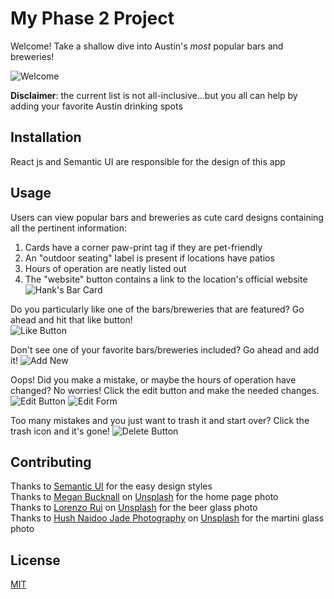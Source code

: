 # My Phase 2 Project 

Welcome! Take a shallow dive into Austin's *most* popular bars and breweries!  

![Welcome](/src/assets/home-page.png)

**Disclaimer**: the current list is not all-inclusive...but you all can help by adding your favorite Austin drinking spots

## Installation

React js and Semantic UI are responsible for the design of this app

## Usage

Users can view popular bars and breweries as cute card designs containing all the pertinent information:  
1. Cards have a corner paw-print tag if they are pet-friendly
2. An "outdoor seating" label is present if locations have patios
3. Hours of operation are neatly listed out 
4. The "website" button contains a link to the location's official website   
![Hank's Bar Card](/src/assets/Hanks-bar-card.png)    

Do you particularly like one of the bars/breweries that are featured? Go ahead and hit that like button!   
![Like Button](src/assets/likes.gif)

Don't see one of your favorite bars/breweries included? Go ahead and add it! 
![Add New](/src/assets/add-new.png)

Oops! Did you make a mistake, or maybe the hours of operation have changed? No worries! Click the edit button and make the needed changes.
![Edit Button](/src/assets/edit-button.png)
![Edit Form](/src/assets/edit-form.png)

Too many mistakes and you just want to trash it and start over? Click the trash icon and it's gone! 
![Delete Button](/src/assets/delete-button.png)

 
## Contributing

Thanks to [Semantic UI](https://react.semantic-ui.com/) for the easy design styles  
Thanks to [Megan Bucknall](https://unsplash.com/@meganmarkham?utm_source=unsplash&utm_medium=referral&utm_content=creditCopyText) on [Unsplash](https://unsplash.com/) for the home page photo  
Thanks to [Lorenzo Rui](https://unsplash.com/@lorenzorui?utm_source=unsplash&utm_medium=referral&utm_content=creditCopyText) on [Unsplash](https://unsplash.com/) for the beer glass photo  
Thanks to [Hush Naidoo Jade Photography](https://unsplash.com/@hush52?utm_source=unsplash&utm_medium=referral&utm_content=creditCopyText) on [Unsplash](https://unsplash.com/) for the martini glass photo





## License

[MIT](https://choosealicense.com/licenses/mit/)